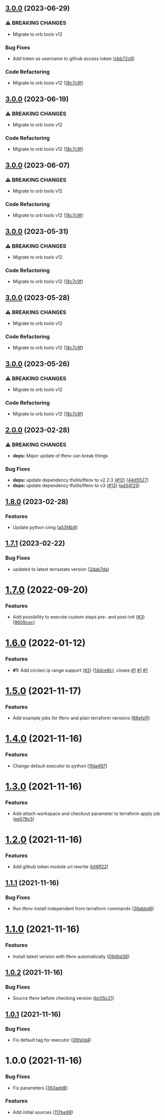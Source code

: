 ## [3.0.0](https://github.com/trustedshops-public/circleci-orb-terraform-utils/compare/2.0.0...3.0.0) (2023-06-29)


### ⚠ BREAKING CHANGES

* Migrate to orb tools v12

### Bug Fixes

* Add token as username to github access token ([cbb72c6](https://github.com/trustedshops-public/circleci-orb-terraform-utils/commit/cbb72c6af7bd8811cbfd97a31fb068e321daa603))


### Code Refactoring

* Migrate to orb tools v12 ([18c7c9f](https://github.com/trustedshops-public/circleci-orb-terraform-utils/commit/18c7c9f0a36e96c7499f88e9eec010af1762fef5))

## [3.0.0](https://github.com/trustedshops-public/circleci-orb-terraform-utils/compare/2.0.0...3.0.0) (2023-06-19)


### ⚠ BREAKING CHANGES

* Migrate to orb tools v12

### Code Refactoring

* Migrate to orb tools v12 ([18c7c9f](https://github.com/trustedshops-public/circleci-orb-terraform-utils/commit/18c7c9f0a36e96c7499f88e9eec010af1762fef5))

## [3.0.0](https://github.com/trustedshops-public/circleci-orb-terraform-utils/compare/2.0.0...3.0.0) (2023-06-07)


### ⚠ BREAKING CHANGES

* Migrate to orb tools v12

### Code Refactoring

* Migrate to orb tools v12 ([18c7c9f](https://github.com/trustedshops-public/circleci-orb-terraform-utils/commit/18c7c9f0a36e96c7499f88e9eec010af1762fef5))

## [3.0.0](https://github.com/trustedshops-public/circleci-orb-terraform-utils/compare/2.0.0...3.0.0) (2023-05-31)


### ⚠ BREAKING CHANGES

* Migrate to orb tools v12

### Code Refactoring

* Migrate to orb tools v12 ([18c7c9f](https://github.com/trustedshops-public/circleci-orb-terraform-utils/commit/18c7c9f0a36e96c7499f88e9eec010af1762fef5))

## [3.0.0](https://github.com/trustedshops-public/circleci-orb-terraform-utils/compare/2.0.0...3.0.0) (2023-05-28)


### ⚠ BREAKING CHANGES

* Migrate to orb tools v12

### Code Refactoring

* Migrate to orb tools v12 ([18c7c9f](https://github.com/trustedshops-public/circleci-orb-terraform-utils/commit/18c7c9f0a36e96c7499f88e9eec010af1762fef5))

## [3.0.0](https://github.com/trustedshops-public/circleci-orb-terraform-utils/compare/2.0.0...3.0.0) (2023-05-26)


### ⚠ BREAKING CHANGES

* Migrate to orb tools v12

### Code Refactoring

* Migrate to orb tools v12 ([18c7c9f](https://github.com/trustedshops-public/circleci-orb-terraform-utils/commit/18c7c9f0a36e96c7499f88e9eec010af1762fef5))

## [2.0.0](https://github.com/trustedshops-public/circleci-orb-terraform-utils/compare/1.8.0...2.0.0) (2023-02-28)


### ⚠ BREAKING CHANGES

* **deps:** Major update of tfenv can break things

### Bug Fixes

* **deps:** update dependency tfutils/tfenv to v2.2.3 ([#12](https://github.com/trustedshops-public/circleci-orb-terraform-utils/issues/12)) ([44d5527](https://github.com/trustedshops-public/circleci-orb-terraform-utils/commit/44d5527e7780b6743354fc1ef23c5ea392e5b905))
* **deps:** update dependency tfutils/tfenv to v3 ([#13](https://github.com/trustedshops-public/circleci-orb-terraform-utils/issues/13)) ([ad34f25](https://github.com/trustedshops-public/circleci-orb-terraform-utils/commit/ad34f256f730947af2009c1d82ab42472be7828d))

## [1.8.0](https://github.com/trustedshops-public/circleci-orb-terraform-utils/compare/1.7.1...1.8.0) (2023-02-28)


### Features

* Update python cimg ([a53f4b9](https://github.com/trustedshops-public/circleci-orb-terraform-utils/commit/a53f4b952175078c3559bfdec98fb6d0b2f33bf9))

## [1.7.1](https://github.com/trustedshops-public/circleci-orb-terraform-utils/compare/1.7.0...1.7.1) (2023-02-22)


### Bug Fixes

* updated to latest terrastate version ([2dab7da](https://github.com/trustedshops-public/circleci-orb-terraform-utils/commit/2dab7da7297370e9cdb410642fa78b05f4703509))

# [1.7.0](https://github.com/trustedshops-public/circleci-orb-terraform-utils/compare/1.6.0...1.7.0) (2022-09-20)


### Features

* Add possibility to execute custom steps pre- and post-init ([#3](https://github.com/trustedshops-public/circleci-orb-terraform-utils/issues/3)) ([9609cec](https://github.com/trustedshops-public/circleci-orb-terraform-utils/commit/9609cecae2664a17e191a67f1db2d64026fe2da8))

# [1.6.0](https://github.com/trustedshops-public/circleci-orb-terraform-utils/compare/1.5.0...1.6.0) (2022-01-12)


### Features

* **#1:** Add circleci ip range support ([#2](https://github.com/trustedshops-public/circleci-orb-terraform-utils/issues/2)) ([14dce9c](https://github.com/trustedshops-public/circleci-orb-terraform-utils/commit/14dce9c17392c25a1b007fdf4b1735cd8928f141)), closes [#1](https://github.com/trustedshops-public/circleci-orb-terraform-utils/issues/1) [#1](https://github.com/trustedshops-public/circleci-orb-terraform-utils/issues/1) [#1](https://github.com/trustedshops-public/circleci-orb-terraform-utils/issues/1)

# [1.5.0](https://github.com/trustedshops-public/circleci-orb-terraform-utils/compare/1.4.0...1.5.0) (2021-11-17)


### Features

* Add example jobs for tfenv and plain terraform versions ([88efa1f](https://github.com/trustedshops-public/circleci-orb-terraform-utils/commit/88efa1fe25da2f4c5cda05812782d2438bac05ab))

# [1.4.0](https://github.com/trustedshops-public/circleci-orb-terraform-utils/compare/1.3.0...1.4.0) (2021-11-16)


### Features

* Change default executor to python ([1fda497](https://github.com/trustedshops-public/circleci-orb-terraform-utils/commit/1fda4974be4e0387ed8352676a9bb40c64f149c2))

# [1.3.0](https://github.com/trustedshops-public/circleci-orb-terraform-utils/compare/1.2.0...1.3.0) (2021-11-16)


### Features

* Add attach workspace and checkout parameter to terraform apply job ([ee578c5](https://github.com/trustedshops-public/circleci-orb-terraform-utils/commit/ee578c53f3e77c29f2f310e6ed042bcd2bf166e4))

# [1.2.0](https://github.com/trustedshops-public/circleci-orb-terraform-utils/compare/1.1.1...1.2.0) (2021-11-16)


### Features

* Add github token module url rewrite ([bf4ff22](https://github.com/trustedshops-public/circleci-orb-terraform-utils/commit/bf4ff2297748dd6ec8d22f09ad66aae4ad016327))

## [1.1.1](https://github.com/trustedshops-public/circleci-orb-terraform-utils/compare/1.1.0...1.1.1) (2021-11-16)


### Bug Fixes

* Run tfenv install independent from terraform commands ([36abbd6](https://github.com/trustedshops-public/circleci-orb-terraform-utils/commit/36abbd6b0b182309cf3532e5762b5366f638745a))

# [1.1.0](https://github.com/trustedshops-public/circleci-orb-terraform-utils/compare/1.0.2...1.1.0) (2021-11-16)


### Features

* Install latest version with tfenv automatically ([09d0d36](https://github.com/trustedshops-public/circleci-orb-terraform-utils/commit/09d0d369aa89cc0ce0abdaffeb9aaf9f41161a72))

## [1.0.2](https://github.com/trustedshops-public/circleci-orb-terraform-utils/compare/1.0.1...1.0.2) (2021-11-16)


### Bug Fixes

* Source tfenv before checking version ([bc05c21](https://github.com/trustedshops-public/circleci-orb-terraform-utils/commit/bc05c21e659bd434e4cfe7428cfa1a05e4fcddc1))

## [1.0.1](https://github.com/trustedshops-public/circleci-orb-terraform-utils/compare/1.0.0...1.0.1) (2021-11-16)


### Bug Fixes

* Fix default tag for executor ([09fa1d4](https://github.com/trustedshops-public/circleci-orb-terraform-utils/commit/09fa1d4b9f8f75941a376841918b539077828986))

# 1.0.0 (2021-11-16)


### Bug Fixes

* Fix parameters ([363add8](https://github.com/trustedshops-public/circleci-orb-terraform-utils/commit/363add8b37ca80abed6e7ca9da9e4fe3e88a495c))


### Features

* Add initial sources ([117be98](https://github.com/trustedshops-public/circleci-orb-terraform-utils/commit/117be98533efcd7d44dc3b385732f30fbd18f128))
